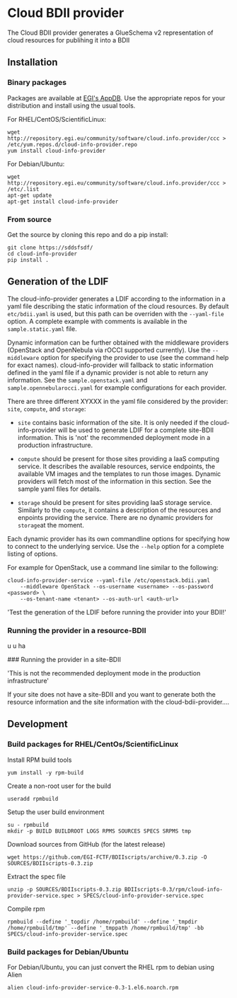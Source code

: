# Cloud BDII provider

The Cloud BDII provider generates a GlueSchema v2 representation of cloud resources for publihing it into
a BDII

## Installation

### Binary packages

Packages are available at [EGI's AppDB](http://appdb.egi.eu/xxxx). Use the appropriate repos for your distribution and install using the usual tools.

For RHEL/CentOS/ScientificLinux:

```
wget http://repository.egi.eu/community/software/cloud.info.provider/ccc > /etc/yum.repos.d/cloud-info-provider.repo
yum install cloud-info-provider
```

For Debian/Ubuntu:

```
wget http://repository.egi.eu/community/software/cloud.info.provider/ccc > /etc/.list
apt-get update
apt-get install cloud-info-provider
```

### From source

Get the source by cloning this repo and do a pip install:

```
git clone https://sddsfsdf/
cd cloud-info-provider
pip install .
```

## Generation of the LDIF 

The cloud-info-provider generates a LDIF according to the information in a
yaml file describing the static information of the cloud resources.
By default `etc/bdii.yaml` is used, but this path can be overriden with
the `--yaml-file` option. A complete example with comments is available 
in the `sample.static.yaml` file.

Dynamic information can be further obtained with the middleware providers
(OpenStack and OpenNebula via rOCCI supported currently). Use the
`--middleware` option for specifying the provider to use (see the command
help for exact names). cloud-info-provider will fallback to static information
defined in the yaml file if a dynamic provider is not able to return any
information. See the `sample.openstack.yaml` and `sample.opennebularocci.yaml`
for example configurations for each provider.

There are three different XYXXX in the yaml file considered by the provider:
`site`, `compute`, and `storage`:
 * `site` contains basic information of the site. It is only needed if the
    cloud-info-provider will be used to generate LDIF for a complete site-BDII
    information. This is 'not' the recommended deployment mode in a production
    infrastructure. 
   
 * `compute` should be present for those sites providing a IaaS computing
    service. It describes the available resources, service endpoints,
    the available VM images and the templates to run those images.
    Dynamic providers will fetch most of the information in this section.
    See the sample yaml files for details.

 * `storage` should be present for sites providing IaaS storage service.
    Similarly to the `compute`, it contains a description of the resources
    and enpoints providing the service. There are no dynamic providers for
    `storage`at the moment.

Each dynamic provider has its own commandline options for specifying how
to connect to the underlying service. Use the `--help` option for a complete
listing of options.

For example for OpenStack, use a command line similar to the following:
```
cloud-info-provider-service --yaml-file /etc/openstack.bdii.yaml
    --middleware OpenStack --os-username <username> --os-password <password> \
    --os-tenant-name <tenant> --os-auth-url <auth-url>
```

'Test the generation of the LDIF before running the provider into your BDII!'

### Running the provider in a resource-BDII

u
u ha

### Running the provider in a site-BDII

'This is not the recommended deployment mode in the production infrastructure'

If your site does not have a site-BDII and you want to generate both the
resource information and the site information with the cloud-bdii-provider....


## Development

### Build packages for RHEL/CentOs/ScientificLinux ###

Install RPM build tools

    yum install -y rpm-build
    
Create a non-root user for the build

    useradd rpmbuild

Setup the user build environment

    su - rpmbuild
    mkdir -p BUILD BUILDROOT LOGS RPMS SOURCES SPECS SRPMS tmp

Download sources from GitHub (for the latest release)

    wget https://github.com/EGI-FCTF/BDIIscripts/archive/0.3.zip -O SOURCES/BDIIscripts-0.3.zip
    
Extract the spec file

    unzip -p SOURCES/BDIIscripts-0.3.zip BDIIscripts-0.3/rpm/cloud-info-provider-service.spec > SPECS/cloud-info-provider-service.spec   
    
Compile rpm

    rpmbuild --define '_topdir /home/rpmbuild' --define '_tmpdir /home/rpmbuild/tmp' --define '_tmppath /home/rpmbuild/tmp' -bb SPECS/cloud-info-provider-service.spec

### Build packages for Debian/Ubuntu ###

For Debian/Ubuntu, you can just convert the RHEL rpm to debian using Alien

    alien cloud-info-provider-service-0.3-1.el6.noarch.rpm
